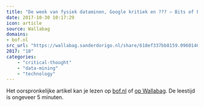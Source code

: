 ```yaml
---
title: "De week van fysiek dataminen, Google kritiek en ??? – Bits of Freedom"
date: 2017-10-30 10:17:29
icon: article
source: Wallabag
domains:
- bof.nl
src_url: "https://wallabag.sanderdorigo.nl/share/618ef337bb8159.09601464"
2017: "10"
categories:
    - "critical-thought"
    - "data-mining"
    - "technology"
---
```

Het oorspronkelijke artikel kan je lezen op [bof.nl](https://www.bof.nl/2017/09/01/de-week-van-fysiek-dataminen-google-kritiek-en-???/) of [op Wallabag](https://wallabag.sanderdorigo.nl/share/618ef337bb8159.09601464). De leestijd is ongeveer 5 minuten.